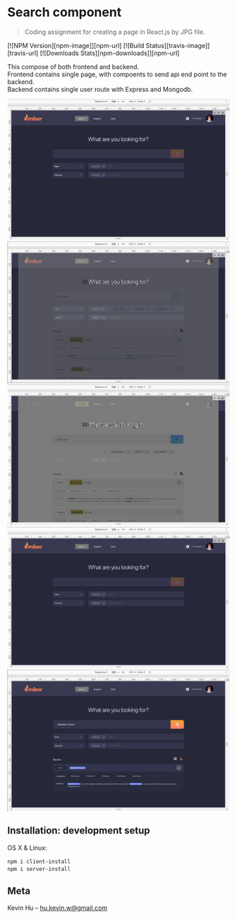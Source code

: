 # Search component

> Coding assignment for creating a page in React.js by JPG file.

[![NPM Version][npm-image]][npm-url]
[![Build Status][travis-image]][travis-url]
[![Downloads Stats][npm-downloads]][npm-url]

This compose of both frontend and backend.  
Frontend contains single page, with compoents to send api end point to the backend.  
Backend contains single user route with Express and Mongodb.

![Alt text](/preview-img/screenshot-1.png)
![Alt text](/preview-img/screenshot-2.png)
![Alt text](/preview-img/screenshot-3.png)
![Alt text](/preview-img/screenshot-4.png)
![Alt text](/preview-img/screenshot-5.png)

## Installation: development setup

OS X & Linux:

```sh
npm i client-install
npm i server-install
```

## Meta

Kevin Hu – hu.kevin.w@gmail.com
